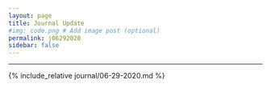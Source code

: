 ```yaml
---
layout: page
title: Journal Update
#img: code.png # Add image post (optional)
permalink: j06292020
sidebar: false
---
```


---

{% include_relative journal/06-29-2020.md %}







